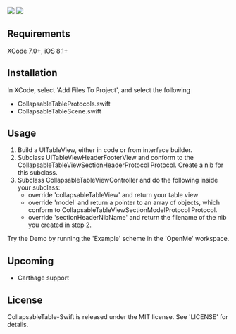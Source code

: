 ![](http://i.imgur.com/jDq37Ip.gif?1)
![](http://i.imgur.com/77YQhPE.gif?1)

## Requirements
XCode 7.0+, iOS 8.1+

## Installation
In XCode, select 'Add Files To Project', and select the following
* CollapsableTableProtocols.swift
* CollapsableTableScene.swift

## Usage
1. Build a UITableView, either in code or from interface builder.
2. Subclass UITableViewHeaderFooterView and conform to the CollapsableTableViewSectionHeaderProtocol Protocol. Create a nib for this subclass.
3. Subclass CollapsableTableViewController and do the following inside your subclass:
	* override 'collapsableTableView' and return your table view
	* override 'model' and return a pointer to an array of objects, which conform to CollapsableTableViewSectionModelProtocol Protocol.
	* override 'sectionHeaderNibName' and return the filename of the nib you created in step 2.

Try the Demo by running the 'Example' scheme in the 'OpenMe' workspace.

## Upcoming
* Carthage support

## License
CollapsableTable-Swift is released under the MIT license. See 'LICENSE' for details.